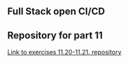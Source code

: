 ## Full Stack open CI/CD

Repository for part 11
----
[Link to exercises 11.20-11.21. repository](https://github.com/boskoa/fso-part11-exercise-phonebook)